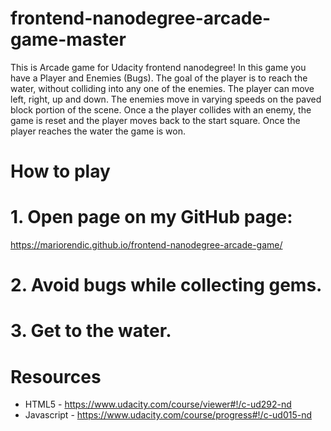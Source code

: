 # frontend-nanodegree-arcade-game-master
This is Arcade game for Udacity frontend nanodegree!
In this game you have a Player and Enemies (Bugs). The goal of the player is to reach the water, without colliding into any one of the enemies. The player can move left, right, up and down. The enemies move in varying speeds on the paved block portion of the scene. Once a the player collides with an enemy, the game is reset and the player moves back to the start square. Once the player reaches the water the game is won.

# How to play


# 1. Open page on my GitHub page:

https://mariorendic.github.io/frontend-nanodegree-arcade-game/

# 2. Avoid bugs while collecting gems.

# 3. Get to the water.


# Resources
* HTML5 - https://www.udacity.com/course/viewer#!/c-ud292-nd
* Javascript - https://www.udacity.com/course/progress#!/c-ud015-nd
